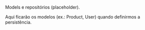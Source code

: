 Models e repositórios (placeholder).

Aqui ficarão os modelos (ex.: Product, User) quando definirmos a persistência.
